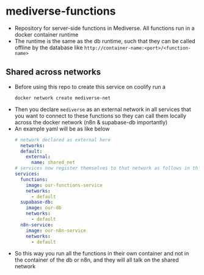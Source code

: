 # mediverse-functions
- Repository for server-side functions in Mediverse. All functions run in a docker container runtime
- The runtime is the same as the db runtime, such that they can be called offline by the database like `http://container-name:<port>/<function-name>`

## Shared across networks
- Before using this repo to create this service on coolify run a
  ```Docker
  docker network create mediverse-net
  ```
- Then you declare `mediverse` as an external network in all services that you want to connect to these functions so they can call them locally across the docker network (n8n & supabase-db importantly)
- An example yaml will be as like below
  ```yaml
  # network declared as external here
    networks:
    default:
      external:
        name: shared_net
  # services now register themselves to that network as follows in their respective compose.yml files
  services:
    functions:
      image: our‑functions‑service
      networks:
        - default
    supabase-db:
      image: our‑db
      networks:
        - default
    n8n-service:
      image: our‑n8n-service
      networks:
        - default
  ```
- So this way you run all the functions in their own container and not in the container of the db or n8n, and they will all talk on the shared network
